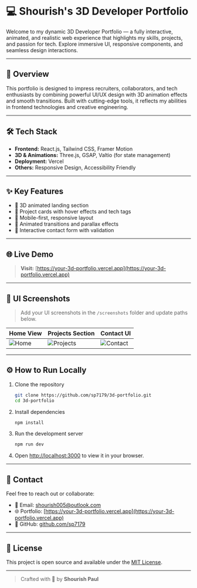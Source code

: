 # 💻 Shourish's 3D Developer Portfolio

Welcome to my dynamic 3D Developer Portfolio — a fully interactive, animated, and realistic web experience that highlights my skills, projects, and passion for tech. Explore immersive UI, responsive components, and seamless design interactions.

---

## 🚀 Overview

This portfolio is designed to impress recruiters, collaborators, and tech enthusiasts by combining powerful UI/UX design with 3D animation effects and smooth transitions. Built with cutting-edge tools, it reflects my abilities in frontend technologies and creative engineering.

---

## 🛠️ Tech Stack

* **Frontend:** React.js, Tailwind CSS, Framer Motion
* **3D & Animations:** Three.js, GSAP, Valtio (for state management)
* **Deployment:** Vercel
* **Others:** Responsive Design, Accessibility Friendly

---

## ✨ Key Features

* 🎨 3D animated landing section
* 🧠 Project cards with hover effects and tech tags
* 📱 Mobile-first, responsive layout
* 🎥 Animated transitions and parallax effects
* 📨 Interactive contact form with validation

---

## 🌐 Live Demo

> **Visit:** [https://your-3d-portfolio.vercel.app](https://your-3d-portfolio.vercel.app)

---

## 📸 UI Screenshots

> Add your UI screenshots in the `/screenshots` folder and update paths below.

| Home View                       | Projects Section                        | Contact UI                            |
| ------------------------------- | --------------------------------------- | ------------------------------------- |
| ![Home](./screenshots/home.png) | ![Projects](./screenshots/projects.png) | ![Contact](./screenshots/contact.png) |

---

## ⚙️ How to Run Locally

1. Clone the repository

   ```bash
   git clone https://github.com/sp7179/3d-portfolio.git
   cd 3d-portfolio
   ```
2. Install dependencies

   ```bash
   npm install
   ```
3. Run the development server

   ```bash
   npm run dev
   ```
4. Open [http://localhost:3000](http://localhost:3000) to view it in your browser.

---

## 📩 Contact

Feel free to reach out or collaborate:

* 📧 Email: [shourish005@outlook.com](mailto:your.email@example.com)
* 🌐 Portfolio: [https://your-3d-portfolio.vercel.app](https://your-3d-portfolio.vercel.app)
* 🐙 GitHub: [github.com/sp7179](https://github.com/sp7179)

---

## 📝 License

This project is open source and available under the [MIT License](./LICENSE).

---

> Crafted with 💙 by **Shourish Paul**
